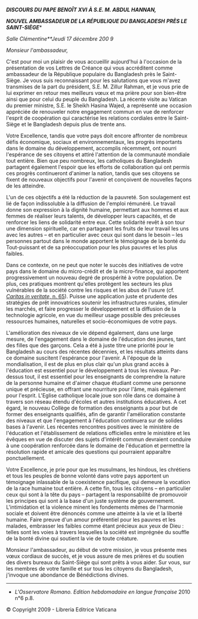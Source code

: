 ***DISCOURS DU PAPE BENOÎT XVI*** ***À S.E. M. ABDUL HANNAN,***

***NOUVEL AMBASSADEUR DE LA RÉPUBLIQUE DU BANGLADESH*** ***PRÈS LE SAINT-SIÈGE****

*Salle Clémentine**Jeudi 17 décembre 200* *9*

*Monsieur l'ambassadeur,*

C'est pour moi un plaisir de vous accueillir aujourd'hui à l'occasion de la présentation de vos Lettres de Créance qui vous accréditent comme ambassadeur de la République populaire du Bangladesh près le Saint-Siège. Je vous suis reconnaissant pour les salutations que vous m'avez transmises de la part du président, S.E. M. Zillur Rahman, et je vous prie de lui exprimer en retour mes meilleurs vœux et ma prière pour son bien-être ainsi que pour celui du peuple du Bangladesh. La récente visite au Vatican du premier ministre, S.E. le Sheikh Hasina Wajed, a représenté une occasion appréciée de renouveler notre engagement commun en vue de renforcer l'esprit de coopération qui caractérise les relations cordiales entre le Saint-Siège et le Bangladesh depuis plus de trente ans.

Votre Excellence, tandis que votre pays doit encore affronter de nombreux défis économique, sociaux et environnementaux, les progrès importants dans le domaine du développement, accomplis récemment, ont nourri l'espérance de ses citoyens et attiré l'attention de la communauté mondiale tout entière. Bien que peu nombreux, les catholiques du Bangladesh partagent également l'espoir que les efforts de collaboration qui ont permis ces progrès continueront d'animer la nation, tandis que ses citoyens se fixent de nouveaux objectifs pour l'avenir et conçoivent de nouvelles façons de les atteindre.

L'un de ces objectifs a été la réduction de la pauvreté. Son soulagement est lié de façon indissoluble à la diffusion de l'emploi rémunéré. Le travail donne son expression à la dignité humaine, permettant aux hommes et aux femmes de réaliser leurs talents, de développer leurs capacités, et de renforcer les liens de solidarité entre eux. Cette solidarité revêt à son tour une dimension spirituelle, car en partageant les fruits de leur travail les uns avec les autres – et en particulier avec ceux qui sont dans le besoin – les personnes partout dans le monde apportent le témoignage de la bonté du Tout-puissant et de sa préoccupation pour les plus pauvres et les plus faibles.

Dans ce contexte, on ne peut que noter le succès des initiatives de votre pays dans le domaine du micro-crédit et de la micro-finance, qui apportent progressivement un nouveau degré de prospérité à votre population. De plus, ces pratiques montrent qu'elles protègent les secteurs les plus vulnérables de la société contre les risques et les abus de l'usure (cf. [*Caritas in veritate,* n. 65](/content/benedict-xvi/fr/encyclicals/documents/hf_ben-xvi_enc_20090629_caritas-in-veritate.html#65.)). Puisse une application juste et prudente des stratégies de prêt innovatrices soutenir les infrastructures rurales, stimuler les marchés, et faire progresser le développement et la diffusion de la technologie agricole, en vue du meilleur usage possible des précieuses ressources humaines, naturelles et socio-économiques de votre pays.

L'amélioration des niveaux de vie dépend également, dans une large mesure, de l'engagement dans le domaine de l'éducation des jeunes, tant des filles que des garçons. Cela a été à juste titre une priorité pour le Bangladesh au cours des récentes décennies, et les résultats atteints dans ce domaine suscitent l'espérance pour l'avenir. A l'époque de la mondialisation, il est de plus en plus clair qu'un plus grand accès à l'éducation est essentiel pour le développement à tous les niveaux. Par-dessus tout, il est essentiel pour les enseignants de comprendre la nature de la personne humaine et d'aimer chaque étudiant comme une personne unique et précieuse, en offrant une nourriture pour l'âme, mais également pour l'esprit. L'Eglise catholique locale joue son rôle dans ce domaine à travers son réseau étendu d'écoles et autres institutions éducatives. A cet égard, le nouveau Collège de formation des enseignants a pour but de former des enseignants qualifiés, afin de garantir l'amélioration constante des niveaux et que l'engagement à l'éducation continuera sur de solides bases à l'avenir. Les récentes rencontres positives avec le ministère de l'éducation et l'établissement de relations officielles entre le ministère et les évêques en vue de discuter des sujets d'intérêt commun devraient conduire à une coopération renforcée dans le domaine de l'éducation et permettre la résolution rapide et amicale des questions qui pourraient apparaître ponctuellement.

Votre Excellence, je prie pour que les musulmans, les hindous, les chrétiens et tous les peuples de bonne volonté dans votre pays apportent un témoignage inlassable de la coexistence pacifique, qui demeure la vocation de la race humaine tout entière. A cette fin, tous les citoyens – en particulier ceux qui sont à la tête du pays – partagent la responsabilité de promouvoir les principes qui sont à la base d'un juste système de gouvernement. L'intimidation et la violence minent les fondements mêmes de l'harmonie sociale et doivent être dénoncés comme une atteinte à la vie et la liberté humaine. Faire preuve d'un amour préférentiel pour les pauvres et les malades, embrasser les faibles comme étant précieux aux yeux de Dieu : telles sont les voies à travers lesquelles la société est imprégnée du souffle de la bonté divine qui soutient la vie de toute créature.

Monsieur l'ambassadeur, au début de votre mission, je vous présente mes vœux cordiaux de succès, et je vous assure de mes prières et du soutien des divers bureaux du Saint-Siège qui sont prêts à vous aider. Sur vous, sur les membres de votre famille et sur tous les citoyens du Bangladesh, j'invoque une abondance de Bénédictions divines.

* * *

* *L'Osservatore Romano. Edition hebdomadaire en langue française* 2010 n°6 p.8.

© Copyright 2009 - Libreria Editrice Vaticana